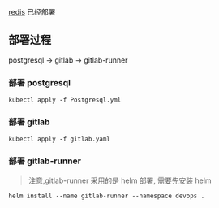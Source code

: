 [redis](../stateful-set/redis-single.yaml) 已经部署

## 部署过程

postgresql -> gitlab -> gitlab-runner

### 部署 postgresql
```shell script
kubectl apply -f Postgresql.yml
```

### 部署 gitlab

```shell script
kubectl apply -f gitlab.yaml
```

### 部署 gitlab-runner

> 注意,gitlab-runner 采用的是 helm 部署, 需要先安装 helm

```shell script
helm install --name gitlab-runner --namespace devops .
```

